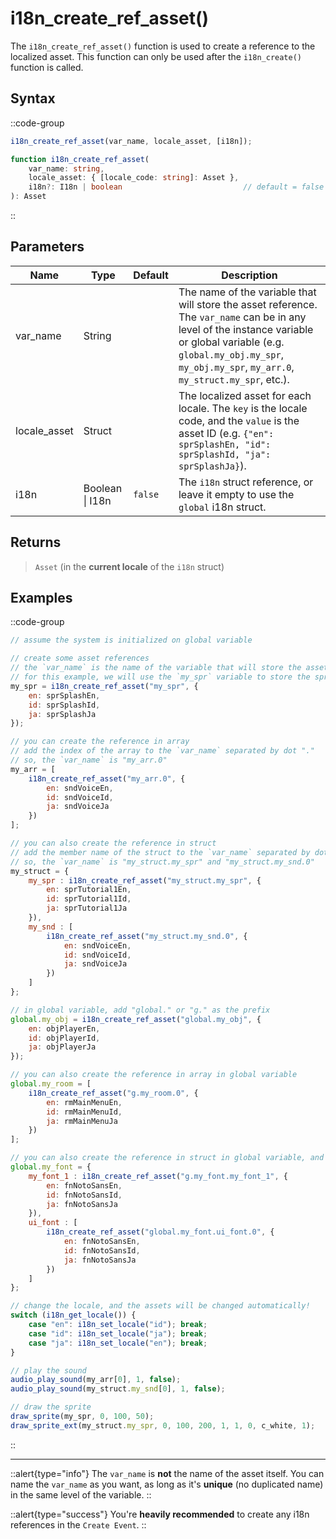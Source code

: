 # i18n_create_ref_asset()

The `i18n_create_ref_asset()` function is used to create a reference to the localized asset. This function can only be used after the `i18n_create()` function is called.

## Syntax

::code-group
```js [Usage]
i18n_create_ref_asset(var_name, locale_asset, [i18n]);
```

```ts [Signature]
function i18n_create_ref_asset(
    var_name: string,
    locale_asset: { [locale_code: string]: Asset },
    i18n?: I18n | boolean                           // default = false (using global i18n struct)
): Asset
```
::

## Parameters

| Name         | Type              | Default      | Description |
|--------------|-------------------|--------------|-------------|
| var_name     | String            |              | The name of the variable that will store the asset reference. The `var_name` can be in any level of the instance variable or global variable (e.g. `global.my_obj.my_spr`, `my_obj.my_spr`, `my_arr.0`, `my_struct.my_spr`, etc.). |
| locale_asset | Struct            |              | The localized asset for each locale. The `key` is the locale code, and the `value` is the asset ID (e.g. `{"en": sprSplashEn, "id": sprSplashId, "ja": sprSplashJa}`). |
| i18n         | Boolean \| I18n | `false`      | The `i18n` struct reference, or leave it empty to use the `global` i18n struct. |

## Returns

> `Asset` (in the **current locale** of the `i18n` struct)

## Examples

::code-group
```js [Create Event]
// assume the system is initialized on global variable

// create some asset references
// the `var_name` is the name of the variable that will store the asset reference
// for this example, we will use the `my_spr` variable to store the sprite reference
my_spr = i18n_create_ref_asset("my_spr", {
    en: sprSplashEn,
    id: sprSplashId,
    ja: sprSplashJa
});

// you can create the reference in array
// add the index of the array to the `var_name` separated by dot "."
// so, the `var_name` is "my_arr.0"
my_arr = [
    i18n_create_ref_asset("my_arr.0", {
        en: sndVoiceEn,
        id: sndVoiceId,
        ja: sndVoiceJa
    })
];

// you can also create the reference in struct
// add the member name of the struct to the `var_name` separated by dot "." 
// so, the `var_name` is "my_struct.my_spr" and "my_struct.my_snd.0"
my_struct = {
    my_spr : i18n_create_ref_asset("my_struct.my_spr", {
        en: sprTutorial1En,
        id: sprTutorial1Id,
        ja: sprTutorial1Ja
    }),
    my_snd : [
        i18n_create_ref_asset("my_struct.my_snd.0", {
            en: sndVoiceEn,
            id: sndVoiceId,
            ja: sndVoiceJa
        })
    ]
};

// in global variable, add "global." or "g." as the prefix
global.my_obj = i18n_create_ref_asset("global.my_obj", {
    en: objPlayerEn,
    id: objPlayerId,
    ja: objPlayerJa
});

// you can also create the reference in array in global variable
global.my_room = [
    i18n_create_ref_asset("g.my_room.0", {
        en: rmMainMenuEn,
        id: rmMainMenuId,
        ja: rmMainMenuJa
    })
];

// you can also create the reference in struct in global variable, and even nested struct in global struct!
global.my_font = {
    my_font_1 : i18n_create_ref_asset("g.my_font.my_font_1", {
        en: fnNotoSansEn,
        id: fnNotoSansId,
        ja: fnNotoSansJa
    }),
    ui_font : [
        i18n_create_ref_asset("global.my_font.ui_font.0", {
            en: fnNotoSansEn,
            id: fnNotoSansId,
            ja: fnNotoSansJa
        })
    ]
};
```

```js [Key Pressed - Space]
// change the locale, and the assets will be changed automatically!
switch (i18n_get_locale()) {
    case "en": i18n_set_locale("id"); break;
    case "id": i18n_set_locale("ja"); break;
    case "ja": i18n_set_locale("en"); break;
}
```

```js [Key Pressed - Enter]
// play the sound
audio_play_sound(my_arr[0], 1, false);
audio_play_sound(my_struct.my_snd[0], 1, false);
```

```js [Draw Event]
// draw the sprite
draw_sprite(my_spr, 0, 100, 50);
draw_sprite_ext(my_struct.my_spr, 0, 100, 200, 1, 1, 0, c_white, 1);
```
::

---

::alert{type="info"}
The `var_name` is **not** the name of the asset itself. You can name the `var_name` as you want, as long as it's **unique** (no duplicated name) in the same level of the variable.
::

::alert{type="success"}
You're **heavily recommended** to create any i18n references in the `Create Event`.
::
